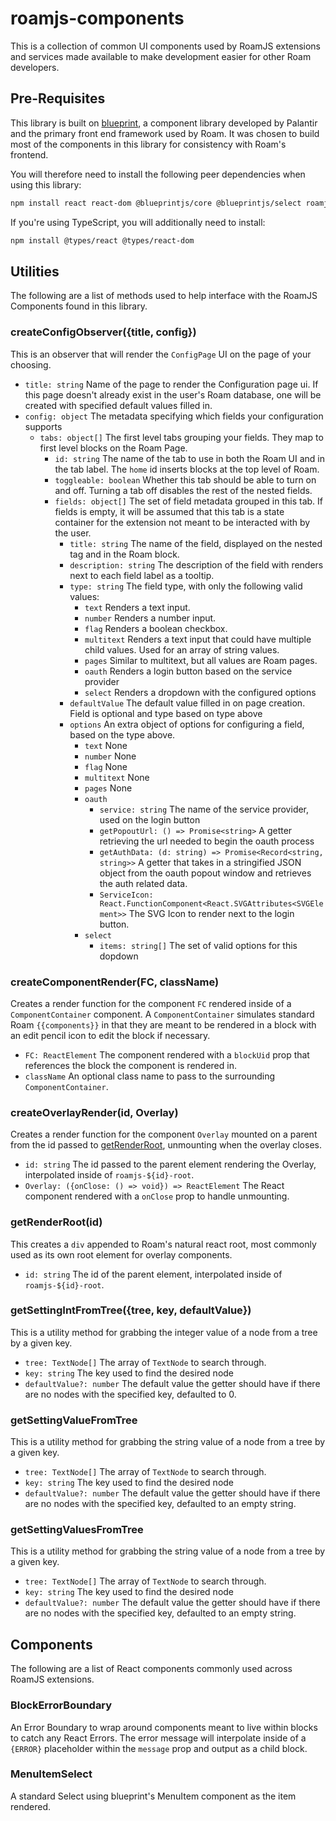 # roamjs-components
    
This is a collection of common UI components used by RoamJS extensions and services made available to make development easier for other Roam developers.

## Pre-Requisites

This library is built on [blueprint](https://blueprintjs.com/docs/#core), a component library developed by Palantir and the primary front end framework used by Roam. It was chosen to build most of the components in this library for consistency with Roam's frontend. 

You will therefore need to install the following peer dependencies when using this library:

```bash
npm install react react-dom @blueprintjs/core @blueprintjs/select roamjs-components
```

If you're using TypeScript, you will additionally need to install:

```bash
npm install @types/react @types/react-dom
```

## Utilities

The following are a list of methods used to help interface with the RoamJS Components found in this library.

### createConfigObserver({title, config})

This is an observer that will render the `ConfigPage` UI on the page of your choosing.

* `title: string` Name of the page to render the Configuration page ui. If this page doesn't already exist in the user's Roam database, one will be created with specified default values filled in.
* `config: object` The metadata specifying which fields your configuration supports
    * `tabs: object[]` The first level tabs grouping your fields. They map to first level blocks on the Roam Page.
        * `id: string` The name of the tab to use in both the Roam UI and in the tab label. The `home` id inserts blocks at the top level of Roam.
        * `toggleable: boolean` Whether this tab should be able to turn on and off. Turning a tab off disables the rest of the nested fields.
        * `fields: object[]` The set of field metadata grouped in this tab. If fields is empty, it will be assumed that this tab is a state container for the extension not meant to be interacted with by the user.
            * `title: string` The name of the field, displayed on the nested tag and in the Roam block.
            * `description: string` The description of the field with renders next to each field label as a tooltip.
            * `type: string` The field type, with only the following valid values:
                * `text` Renders a text input.
                * `number` Renders a number input.
                * `flag` Renders a boolean checkbox.
                * `multitext` Renders a text input that could have multiple child values. Used for an array of string values.
                * `pages` Similar to multitext, but all values are Roam pages.
                * `oauth` Renders a login button based on the service provider
                * `select` Renders a dropdown with the configured options
            * `defaultValue` The default value filled in on page creation. Field is optional and type based on type above
            * `options` An extra object of options for configuring a field, based on the type above.
                * `text` None
                * `number` None
                * `flag` None
                * `multitext` None
                * `pages` None
                * `oauth`  
                    * `service: string` The name of the service provider, used on the login button
                    * `getPopoutUrl: () => Promise<string>` A getter retrieving the url needed to begin the oauth process
                    * `getAuthData: (d: string) => Promise<Record<string, string>>` A getter that takes in a stringified JSON object from the oauth popout window and retrieves the auth related data.
                    * `ServiceIcon: React.FunctionComponent<React.SVGAttributes<SVGElement>>` The SVG Icon to render next to the login button.
                * `select`
                    * `items: string[]` The set of valid options for this dopdown

### createComponentRender(FC, className)

Creates a render function for the component `FC` rendered inside of a `ComponentContainer` component. A `ComponentContainer` simulates standard Roam `{{components}}` in that they are meant to be rendered in a block with an edit pencil icon to edit the block if necessary.
* `FC: ReactElement` The component rendered with a `blockUid` prop that references the block the component is rendered in.
* `className` An optional class name to pass to the surrounding `ComponentContainer`.

### createOverlayRender(id, Overlay)

Creates a render function for the component `Overlay` mounted on a parent from the id passed to [getRenderRoot](#getRenderRoot(id)), unmounting when the overlay closes.
* `id: string` The id passed to the parent element rendering the Overlay, interpolated inside of `roamjs-${id}-root`.
* `Overlay: ({onClose: () => void}) => ReactElement` The React component rendered with a `onClose` prop to handle unmounting.

### getRenderRoot(id)

This creates a `div` appended to Roam's natural react root, most commonly used as its own root element for overlay components.
* `id: string` The id of the parent element, interpolated inside of `roamjs-${id}-root`.

### getSettingIntFromTree({tree, key, defaultValue})

This is a utility method for grabbing the integer value of a node from a tree by a given key.
* `tree: TextNode[]` The array of `TextNode` to search through.
* `key: string` The key used to find the desired node
* `defaultValue?: number` The default value the getter should have if there are no nodes with the specified key, defaulted to 0.

### getSettingValueFromTree

This is a utility method for grabbing the string value of a node from a tree by a given key.
* `tree: TextNode[]` The array of `TextNode` to search through.
* `key: string` The key used to find the desired node
* `defaultValue?: number` The default value the getter should have if there are no nodes with the specified key, defaulted to an empty string.

### getSettingValuesFromTree

This is a utility method for grabbing the string value of a node from a tree by a given key.
* `tree: TextNode[]` The array of `TextNode` to search through.
* `key: string` The key used to find the desired node
* `defaultValue?: number` The default value the getter should have if there are no nodes with the specified key, defaulted to an empty string.

## Components

The following are a list of React components commonly used across RoamJS extensions.

### BlockErrorBoundary

An Error Boundary to wrap around components meant to live within blocks to catch any React Errors. The error message will interpolate inside of a `{ERROR}` placeholder within the `message` prop and output as a child block.

### MenuItemSelect

A standard Select using blueprint's MenuItem component as the item rendered.
